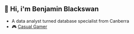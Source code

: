 ## 👋 Hi, i'm Benjamin Blackswan

* A data analyst turned database specialist from Canberra
* 🎮 [Casual Gamer](https://www.youtube.com/@ben_game/videos)




